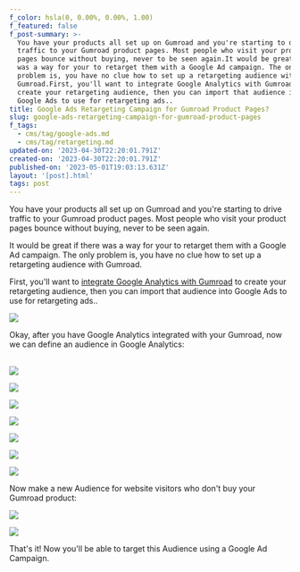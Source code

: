 ```yaml
---
f_color: hsla(0, 0.00%, 0.00%, 1.00)
f_featured: false
f_post-summary: >-
  You have your products all set up on Gumroad and you're starting to drive
  traffic to your Gumroad product pages. Most people who visit your product
  pages bounce without buying, never to be seen again.It would be great if there
  was a way for your to retarget them with a Google Ad campaign. The only
  problem is, you have no clue how to set up a retargeting audience with
  Gumroad.First, you'll want to integrate Google Analytics with Gumroad to
  create your retargeting audience, then you can import that audience into
  Google Ads to use for retargeting ads..
title: Google Ads Retargeting Campaign for Gumroad Product Pages?
slug: google-ads-retargeting-campaign-for-gumroad-product-pages
f_tags:
  - cms/tag/google-ads.md
  - cms/tag/retargeting.md
updated-on: '2023-04-30T22:20:01.791Z'
created-on: '2023-04-30T22:20:01.791Z'
published-on: '2023-05-01T19:03:13.631Z'
layout: '[post].html'
tags: post
---
```


You have your products all set up on Gumroad and you're starting to drive traffic to your Gumroad product pages. Most people who visit your product pages bounce without buying, never to be seen again.

It would be great if there was a way for your to retarget them with a Google Ad campaign. The only problem is, you have no clue how to set up a retargeting audience with Gumroad.

First, you'll want to [integrate Google Analytics with Gumroad](https://help.gumroad.com/article/175-google-analytics?ref=freak.marketing) to create your retargeting audience, then you can import that audience into Google Ads to use for retargeting ads..

![](https://uploads-ssl.webflow.com/643ef3037ed557253b9bbcfe/644ee9080394ed8cd01bb108_file-A439eAkWvJ.png)

  
Okay, after you have Google Analytics integrated with your Gumroad, now we can define an audience in Google Analytics:  
‍

![](https://uploads-ssl.webflow.com/643ef3037ed557253b9bbcfe/644ee908e0e7bd77d7b3d413_CleanShot-2022-08-15-at-10.42.30%402x.jpeg)

![](https://uploads-ssl.webflow.com/643ef3037ed557253b9bbcfe/644ee908946b85672482645d_CleanShot-2022-08-15-at-10.43.19%402x.jpeg)

![](https://uploads-ssl.webflow.com/643ef3037ed557253b9bbcfe/644ee9080394ed5f9c1bb172_CleanShot-2022-08-15-at-10.44.09%402x.jpeg)

![](https://uploads-ssl.webflow.com/643ef3037ed557253b9bbcfe/644ee908950847ff6ec3bed7_CleanShot-2022-08-15-at-10.44.42%402x.jpeg)

![](https://uploads-ssl.webflow.com/643ef3037ed557253b9bbcfe/644ee90967f0b46e846732f0_CleanShot-2022-08-15-at-10.45.47%402x.jpeg)

![](https://uploads-ssl.webflow.com/643ef3037ed557253b9bbcfe/644ee9090394edcb241bb24e_CleanShot-2022-08-16-at-10.55.56%402x.jpeg)

![](https://uploads-ssl.webflow.com/643ef3037ed557253b9bbcfe/644ee90c148b860bc80cad9e_CleanShot-2022-08-16-at-10.57.23%402x.jpeg)

Now make a new Audience for website visitors who don't buy your Gumroad product:

![](https://uploads-ssl.webflow.com/643ef3037ed557253b9bbcfe/644ee909e59f985388790366_CleanShot-2022-08-16-at-10.58.12%402x.jpeg)

![](https://uploads-ssl.webflow.com/643ef3037ed557253b9bbcfe/644ee9098997ea2cf915a3c9_CleanShot-2022-08-16-at-10.59.08%402x.jpeg)

  
That's it! Now you'll be able to target this Audience using a Google Ad Campaign.

‍
